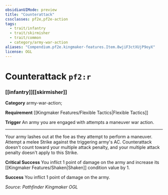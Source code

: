 ```yaml
---
obsidianUIMode: preview
title: "Counterattack"
cssclasses: pf2e,pf2e-action
tags:
  - trait/infantry
  - trait/skirmisher
  - trait/common
  - category/army-war-action
aliases: "Compendium.pf2e.kingmaker-features.Item.8wjiF3ctXUjP9oyX"
license: OGL
---
```

# Counterattack `pf2:r`

### [[infantry]][[skirmisher]]

**Category** army-war-action; 




**Requirement** [[Kingmaker Features/Flexible Tactics|Flexible Tactics]]

**Trigger** An army you are engaged with attempts a maneuver war action.

* * *

Your army lashes out at the foe as they attempt to perform a maneuver. Attempt a melee Strike against the triggering army's AC. Counterattack doesn't count toward your multiple attack penalty, and your multiple attack penalty doesn't apply to this Strike.

**Critical Success** You inflict 1 point of damage on the army and increase its [[Kingmaker Features/Shaken|Shaken]] condition value by 1.

**Success** You inflict 1 point of damage on the army.

*Source: Pathfinder Kingmaker*
*OGL*